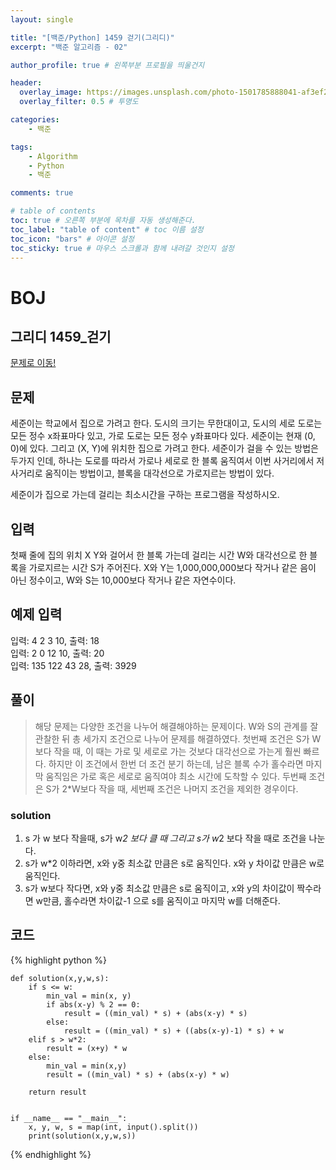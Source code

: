 ```yaml
---
layout: single

title: "[백준/Python] 1459 걷기(그리디)"
excerpt: "백준 알고리즘 - 02"

author_profile: true # 왼쪽부분 프로필을 띄울건지

header:
  overlay_image: https://images.unsplash.com/photo-1501785888041-af3ef285b470?ixlib=rb-1.2.1&ixid=eyJhcHBfaWQiOjEyMDd9&auto=format&fit=crop&w=1350&q=80
  overlay_filter: 0.5 # 투명도

categories:
    - 백준

tags: 
    - Algorithm
    - Python
    - 백준

comments: true

# table of contents
toc: true # 오른쪽 부분에 목차를 자동 생성해준다.
toc_label: "table of content" # toc 이름 설정
toc_icon: "bars" # 아이콘 설정
toc_sticky: true # 마우스 스크롤과 함께 내려갈 것인지 설정
---
```



# BOJ

## 그리디 1459_걷기
[문제로 이동!](https://www.acmicpc.net/problem/1459)

## 문제

세준이는 학교에서 집으로 가려고 한다. 도시의 크기는 무한대이고, 도시의 세로 도로는 모든 정수 x좌표마다 있고, 가로 도로는 모든 정수 y좌표마다 있다. 세준이는 현재 (0, 0)에 있다. 그리고 (X, Y)에 위치한 집으로 가려고 한다. 세준이가 걸을 수 있는 방법은 두가지 인데, 하나는 도로를 따라서 가로나 세로로 한 블록 움직여서 이번 사거리에서 저 사거리로 움직이는 방법이고, 블록을 대각선으로 가로지르는 방법이 있다.

세준이가 집으로 가는데 걸리는 최소시간을 구하는 프로그램을 작성하시오.

## 입력

첫째 줄에 집의 위치 X Y와 걸어서 한 블록 가는데 걸리는 시간 W와 대각선으로 한 블록을 가로지르는 시간 S가 주어진다. X와 Y는 1,000,000,000보다 작거나 같은 음이 아닌 정수이고, W와 S는 10,000보다 작거나 같은 자연수이다.

## 예제 입력
입력: 4 2 3 10, 출력: 18<br>
입력: 2 0 12 10, 출력: 20<br>
입력: 135 122 43 28, 출력: 3929<br>

## 풀이
> 해당 문제는 다양한 조건을 나누어 해결해야하는 문제이다. W와 S의 관계를 잘 관찰한 뒤 총 세가지 조건으로 나누어 문제를 해결하였다. 첫번째 조건은 S가 W보다 작을 때,
> 이 때는 가로 및 세로로 가는 것보다 대각선으로 가는게 훨씬 빠르다. 하지만 이 조건에서 한번 더 조건 분기 하는데, 남은 블록 수가 홀수라면 마지막 움직임은 가로 혹은 세로로 움직여야 최소 시간에 도착할 수 있다.
> 두번째 조건은 S가 2*W보다 작을 때, 세번째 조건은 나머지 조건을 제외한 경우이다.

### solution
1. s 가 w 보다 작을때, s가 w*2 보다 클 때 그리고 s가 w*2 보다 작을 때로 조건을 나눈다.
2. s가 w*2 이하라면, x와 y중 최소값 만큼은 s로 움직인다. x와 y 차이값 만큼은 w로 움직인다.
3. s가 w보다 작다면, x와 y중 최소값 만큼은 s로 움직이고, x와 y의 차이값이 짝수라면 w만큼, 홀수라면 차이값-1 으로 s를 움직이고 마지막 w를 더해준다.

## 코드

{% highlight python %}

    def solution(x,y,w,s):
        if s <= w:
            min_val = min(x, y)
            if abs(x-y) % 2 == 0:
                result = ((min_val) * s) + (abs(x-y) * s)
            else:
                result = ((min_val) * s) + ((abs(x-y)-1) * s) + w
        elif s > w*2:
            result = (x+y) * w
        else:
            min_val = min(x,y)
            result = ((min_val) * s) + (abs(x-y) * w)
    
        return result
    
    
    if __name__ == "__main__":
        x, y, w, s = map(int, input().split())
        print(solution(x,y,w,s))

{% endhighlight %}